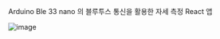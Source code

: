 Arduino Ble 33 nano 의 블루투스 통신을 활용한 자세 측정 React 앱 

![image](https://user-images.githubusercontent.com/84762786/190887449-7aa3f323-8ffe-4ac7-9472-e84ddfd73484.png)




